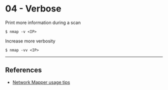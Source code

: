 # 04 - Verbose

Print more information during a scan

```
$ nmap -v <IP>
```

Increase more verbosity

```
$ nmap -vv <IP>
```

---
## References

- [Network Mapper usage tips](https://miloserdov.org/?p=3639)